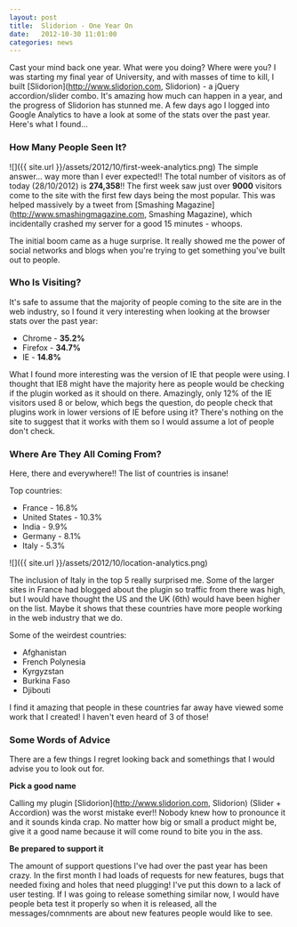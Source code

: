 ```yaml
---
layout: post
title:  Slidorion - One Year On
date:   2012-10-30 11:01:00
categories: news
---
```


Cast your mind back one year. What were you doing? Where were you? I was starting my final year of University, and with masses of time to kill, I built [Slidorion](http://www.slidorion.com, Slidorion) - a jQuery accordion/slider combo. It's amazing how much can happen in a year, and the progress of Slidorion has stunned me. A few days ago I logged into Google Analytics to have a look at some of the stats over the past year. Here's what I found...

### How Many People Seen It?

![]({{ site.url }}/assets/2012/10/first-week-analytics.png)
The simple answer... way more than I ever expected!! The total number of visitors as of today (28/10/2012) is **274,358**!! The first week saw just over **9000** visitors come to the site with the first few days being the most popular. This was helped massively by a tweet from [Smashing Magazine](http://www.smashingmagazine.com, Smashing Magazine), which incidentally crashed my server for a good 15 minutes - whoops.

The initial boom came as a huge surprise. It really showed me the power of social networks and blogs when you're trying to get something you've built out to people.


### Who Is Visiting?

It's safe to assume that the majority of people coming to the site are in the web industry, so I found it very interesting when looking at the browser stats over the past year:

- Chrome - **35.2%**
- Firefox - **34.7%**
- IE - **14.8%**

What I found more interesting was the version of IE that people were using. I thought that IE8 might have the majority here as people would be checking if the plugin worked as it should on there. Amazingly, only 12% of the IE visitors used 8 or below, which begs the question, do people check that plugins work in lower versions of IE before using it? There's nothing on the site to suggest that it works with them so I would assume a lot of people don't check.


### Where Are They All Coming From?

Here, there and everywhere!! The list of countries is insane!

Top countries:

- France - 16.8%
- United States - 10.3%
- India - 9.9%
- Germany - 8.1%
- Italy - 5.3%

![]({{ site.url }}/assets/2012/10/location-analytics.png)

The inclusion of Italy in the top 5 really surprised me. Some of the larger sites in France had blogged about the plugin so traffic from there was high, but I would have thought the US and the UK (6th) would have been higher on the list. Maybe it shows that these countries have more people working in the web industry that we do.

Some of the weirdest countries:

- Afghanistan
- French Polynesia
- Kyrgyzstan
- Burkina Faso
- Djibouti

I find it amazing that people in these countries far away have viewed some work that I created! I haven't even heard of 3 of those!


### Some Words of Advice

There are a few things I regret looking back and somethings that I would advise you to look out for.

**Pick a good name**

Calling my plugin [Slidorion](http://www.slidorion.com, Slidorion) (Slider + Accordion) was the worst mistake ever!! Nobody knew how to pronounce it and it sounds kinda crap. No matter how big or small a product might be, give it a good name because it will come round to bite you in the ass.

**Be prepared to support it**

The amount of support questions I've had over the past year has been crazy. In the first month I had loads of requests for new features, bugs that needed fixing and holes that need plugging! I've put this down to a lack of user testing. If I was going to release something similar now, I would have people beta test it properly so when it is released, all the messages/comnments are about new features people would like to see.
